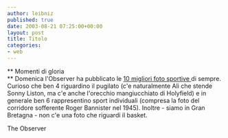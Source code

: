 ```yaml
---
author: leibniz
published: true
date: 2003-08-21 07:25:00+00:00
layout: post
title: Titolo
categories:
- web
---
```


   ** Momenti di gloria   
** Domenica l'Observer ha pubblicato le  [ 10 migliori foto sportive ](http://observer.guardian.co.uk/osm/top10photos/0,8561,1012739,00.html)di sempre. Curioso che ben 4 riguardino il pugilato (c'e naturalmente Ali che stende Sonny Liston, ma c'e anche l'orecchio mangiucchiato di Holyfield) e in generale ben 6 rappresentino sport individuali (compresa la foto del corridore sofferente Roger Bannister nel 1945). Inoltre - siamo in Gran Bretagna - non c'e una foto che riguardi il basket.

The Observer
